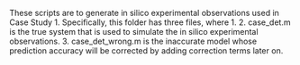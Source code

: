 These scripts are to generate in silico experimental observations used in Case Study 1. Specifically, this folder has three files, where
1. 
2. case_det.m is the true system that is used to simulate the in silico experimental observations.
3. case_det_wrong.m is the inaccurate model whose prediction accuracy will be corrected by adding correction terms later on.
